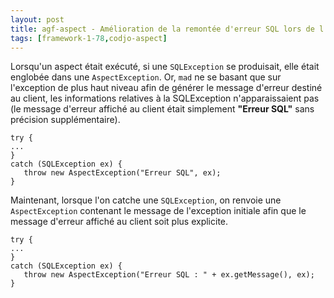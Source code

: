 ```yaml
---
layout: post
title: agf-aspect - Amélioration de la remontée d'erreur SQL lors de l'exécution d'un aspect
tags: [framework-1-78,codjo-aspect]
---
```

Lorsqu'un aspect était exécuté, si une ```SQLException``` se produisait, elle était englobée dans une ```AspectException```. Or, ```mad``` ne se basant que sur l'exception de plus haut niveau afin de générer le message d'erreur destiné au client, les informations relatives à la SQLException n'apparaissaient pas (le message d'erreur affiché au client était simplement **"Erreur SQL"** sans précision supplémentaire).

```title=AVANT
try {
...
}
catch (SQLException ex) {
   throw new AspectException("Erreur SQL", ex);
}
```

Maintenant, lorsque l'on catche une ```SQLException```, on renvoie une ```AspectException``` contenant le message de l'exception initiale afin que le message d'erreur affiché au client soit plus explicite.

```title=APRES
try {
...
}
catch (SQLException ex) {
   throw new AspectException("Erreur SQL : " + ex.getMessage(), ex);
}
```
